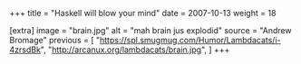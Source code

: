 +++
title = "Haskell will blow your mind"
date = 2007-10-13
weight = 18

[extra]
image = "brain.jpg"
alt = "mah brain jus explodid"
source = "Andrew Bromage"
previous = [
  "https://spl.smugmug.com/Humor/Lambdacats/i-4zrsdBk",
  "http://arcanux.org/lambdacats/brain.jpg",
]
+++
